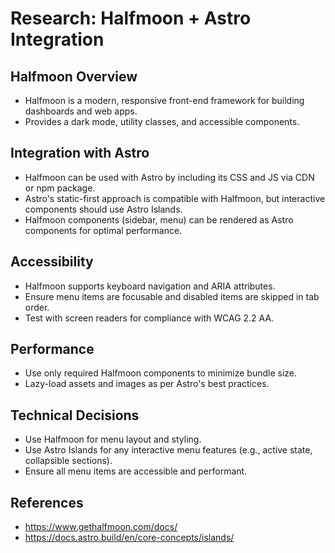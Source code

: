 # Research: Halfmoon + Astro Integration

## Halfmoon Overview
- Halfmoon is a modern, responsive front-end framework for building dashboards and web apps.
- Provides a dark mode, utility classes, and accessible components.

## Integration with Astro
- Halfmoon can be used with Astro by including its CSS and JS via CDN or npm package.
- Astro's static-first approach is compatible with Halfmoon, but interactive components should use Astro Islands.
- Halfmoon components (sidebar, menu) can be rendered as Astro components for optimal performance.

## Accessibility
- Halfmoon supports keyboard navigation and ARIA attributes.
- Ensure menu items are focusable and disabled items are skipped in tab order.
- Test with screen readers for compliance with WCAG 2.2 AA.

## Performance
- Use only required Halfmoon components to minimize bundle size.
- Lazy-load assets and images as per Astro's best practices.

## Technical Decisions
- Use Halfmoon for menu layout and styling.
- Use Astro Islands for any interactive menu features (e.g., active state, collapsible sections).
- Ensure all menu items are accessible and performant.

## References
- https://www.gethalfmoon.com/docs/
- https://docs.astro.build/en/core-concepts/islands/
